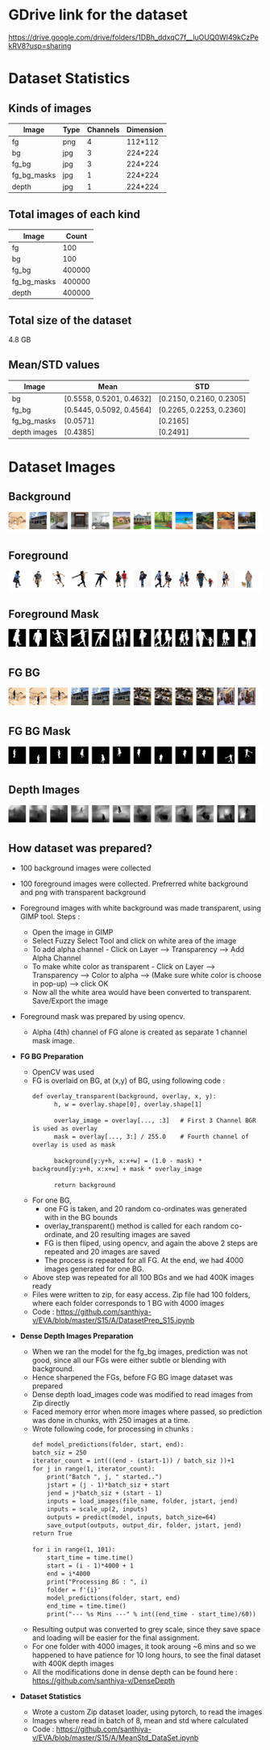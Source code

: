 
# GDrive link for the dataset

https://drive.google.com/drive/folders/1DBh_ddxqC7f__luOUQ0WI49kCzPekRV8?usp=sharing

# Dataset Statistics

## Kinds of images 

Image | Type | Channels | Dimension
----- | ---- | -------- | ---------
fg | png | 4 | 112*112
bg | jpg | 3 | 224*224
fg_bg | jpg | 3 | 224*224
fg_bg_masks | jpg | 1 | 224*224
depth | jpg | 1 | 224*224

## Total images of each kind
Image | Count
----- | -----
 fg | 100
 bg | 100
 fg_bg | 400000
 fg_bg_masks | 400000
 depth | 400000

## Total size of the dataset
4.8 GB

## Mean/STD values 
Image | Mean | STD
----- | ---- | ----
bg    | [0.5558, 0.5201, 0.4632] | [0.2150, 0.2160, 0.2305]
fg_bg | [0.5445, 0.5092, 0.4564] | [0.2265, 0.2253, 0.2360]
fg_bg_masks | [0.0571] | [0.2165]
depth images | [0.4385] | [0.2491]

# Dataset Images

## Background
![BG](https://github.com/santhiya-v/EVA/blob/master/S15/A/dataset_sample/bg.png?raw=true)

## Foreground
![FG](https://github.com/santhiya-v/EVA/blob/master/S15/A/dataset_sample/fg.png?raw=true)

## Foreground Mask
![FG Mask](https://github.com/santhiya-v/EVA/blob/master/S15/A/dataset_sample/fg_mask.png?raw=true)

## FG BG
![FG BG](https://github.com/santhiya-v/EVA/blob/master/S15/A/dataset_sample/fg_bg.png?raw=true)

## FG BG Mask
![FG BG Mask](https://github.com/santhiya-v/EVA/blob/master/S15/A/dataset_sample/fg_bg_mask.png?raw=true)

## Depth Images
![Depth](https://github.com/santhiya-v/EVA/blob/master/S15/A/dataset_sample/depth.png?raw=true)

## How dataset was prepared?

* 100 background images were collected
* 100 foreground images were collected. Prefrerred white background and png with transparent background
* Foreground images with white background was made transparent, using GIMP tool. 
  Steps :
    * Open the image in GIMP
    * Select Fuzzy Select Tool and click on white area of the image
    * To add alpha channel - Click on Layer --> Transparency --> Add Alpha Channel 
    * To make white color as transparent - Click on Layer --> Transparency --> Color to alpha --> (Make sure white color is choose in pop-up) --> click OK
    * Now all the white area would have been converted to transparent. Save/Export the image
* Foreground mask was prepared by using opencv.  
    * Alpha (4th) channel of FG alone is created as separate 1 channel mask image. 
* **FG BG Preparation**
    * OpenCV was used
    * FG is overlaid on BG, at (x,y) of BG, using following code :
      ```
      def overlay_transparent(background, overlay, x, y):
            h, w = overlay.shape[0], overlay.shape[1]

            overlay_image = overlay[..., :3]   # First 3 Channel BGR is used as overlay
            mask = overlay[..., 3:] / 255.0    # Fourth channel of overlay is used as mask

            background[y:y+h, x:x+w] = (1.0 - mask) * background[y:y+h, x:x+w] + mask * overlay_image

            return background
       ```
    * For one BG, 
        * one FG is taken, and 20 random co-ordinates was generated with in the BG bounds
        * overlay_transparent() method is called for each random co-ordinate, and 20 resulting images are saved
        * FG is then fliped, using opencv, and again the above 2 steps are repeated and 20 images are saved
        * The process is repeated for all FG. At the end, we had 4000 images generated for one BG.
    * Above step was repeated for all 100 BGs and we had 400K images ready
    * Files were written to zip, for easy access. Zip file had 100 folders, where each folder corresponds to 1 BG with 4000 images
    * Code : https://github.com/santhiya-v/EVA/blob/master/S15/A/DatasetPrep_S15.ipynb
    
 * **Dense Depth Images Preparation**
    * When we ran the model for the fg_bg images, prediction was not good, since all our FGs were either subtle or blending with background.
    * Hence sharpened the FGs, before FG BG image dataset was prepared
    * Dense depth load_images code was modified to read images from Zip directly
    * Faced memory error when more images where passed, so prediction was done in chunks, with 250 images at a time.
    * Wrote following code, for processing in chunks :
      ```
      def model_predictions(folder, start, end):
      batch_siz = 250
      iterator_count = int(((end - (start-1)) / batch_siz ))+1
      for j in range(1, iterator_count):
          print("Batch ", j, " started..")
          jstart = (j - 1)*batch_siz + start
          jend = j*batch_siz + (start - 1)
          inputs = load_images(file_name, folder, jstart, jend)
          inputs = scale_up(2, inputs)
          outputs = predict(model, inputs, batch_size=64)
          save_output(outputs, output_dir, folder, jstart, jend)  
      return True

      for i in range(1, 101):
          start_time = time.time()
          start = (i - 1)*4000 + 1
          end = i*4000
          print("Processing BG : ", i)  
          folder = f'{i}'
          model_predictions(folder, start, end)
          end_time = time.time()
          print("--- %s Mins ---" % int((end_time - start_time)/60))
       ```
    * Resulting output was converted to grey scale, since they save space and loading will be easier for the final assignment.
    * For one folder with 4000 images, it took aroung ~6 mins and so we happened to have patience for 10 long hours, to see the final dataset with 400K depth images
    * All the modifications done in dense depth can be found here : https://github.com/santhiya-v/DenseDepth
    
 * **Dataset Statistics** 
      * Wrote a custom Zip dataset loader, using pytorch, to read the images
      * Images where read in batch of 8, mean and std where calculated
      * Code : https://github.com/santhiya-v/EVA/blob/master/S15/A/MeanStd_DataSet.ipynb
      

    

